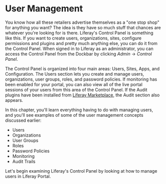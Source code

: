 # User Management [](id=user-management)

You know how all these retailers advertise themselves as a "one stop shop" for
anything you want? The idea is they have so much stuff that chances are whatever
you're looking for is there. Liferay's Control Panel is something like this. If
you want to create users, organizations, sites, configure permissions and
plugins and pretty much anything else, you can do it from the Control Panel.
When signed in to Liferay as an administrator, you can access the Control Panel
from the Dockbar by clicking *Admin* &rarr; *Control Panel*.

The Control Panel is organized into four main areas: Users, Sites, Apps, and
Configuration. The Users section lets you create and manage users,
organizations, user groups, roles, and password policies. If monitoring has been
enabled for your portal, you can also view all of the live portal sessions of
your users from this area of the Control Panel. If the Audit plugins have been
installed from [Liferay Marketplace](https://www.liferay.com/marketplace), the
Audit section also appears. 

In this chapter, you'll learn everything having to do with managing users, and
you'll see examples of some of the user management concepts discussed earlier:

- Users
- Organizations
- User Groups
- Roles
- Password Policies
- Monitoring
- Audit Trails

Let's begin examining Liferay's Control Panel by looking at how to manage users
in Liferay Portal. 
